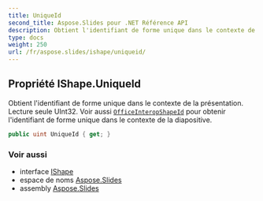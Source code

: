 ```yaml
---  
title: UniqueId
second_title: Aspose.Slides pour .NET Référence API  
description: Obtient l'identifiant de forme unique dans le contexte de la présentation. Lecture seule UInt32. Voir aussi OfficeInteropShapeIdaspose.slides/ishape/officeinteropshapeid pour obtenir l'identifiant de forme unique dans le contexte de la diapositive.
type: docs  
weight: 250  
url: /fr/aspose.slides/ishape/uniqueid/
---  
```


## Propriété IShape.UniqueId  

Obtient l'identifiant de forme unique dans le contexte de la présentation. Lecture seule UInt32. Voir aussi [`OfficeInteropShapeId`](../officeinteropshapeid) pour obtenir l'identifiant de forme unique dans le contexte de la diapositive.  

```csharp  
public uint UniqueId { get; }  
```  

### Voir aussi  

* interface [IShape](../../ishape)  
* espace de noms [Aspose.Slides](../../ishape)  
* assembly [Aspose.Slides](../../../)  

<!-- DO NOT EDIT: généré par xmldocmd pour Aspose.Slides.dll -->  